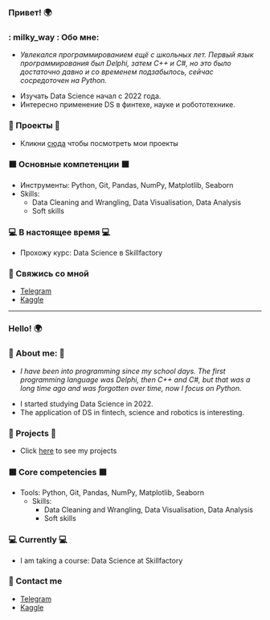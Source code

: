 ### Привет! :earth_africa:

### : milky_way : Обо мне:
* <p><i>Увлекался программированием ещё с школьных лет. Первый язык программирования был Delphi, затем C++ и C#, но это было достаточно давно и со временем подзабылось, сейчас сосредоточен на Python.</i></p>
* Изучать Data Science начал с 2022 года.
* Интересно применение DS в финтехе, науке и робототехнике.

### :space_invader: Проекты :space_invader:

* Кликни [сюда](https://github.com/AlexandrBorisov1?tab=repositories) чтобы посмотреть мои проекты

### :black_large_square: Основные компетенции :black_large_square:
- Инструменты: Python, Git, Pandas, NumPy, Matplotlib, Seaborn
- Skills: 
    * Data Cleaning and Wrangling, Data Visualisation, Data Analysis
    * Soft skills

### :computer: В настоящее время :computer:
- Прохожу курс: Data Science в Skillfactory

### :satellite: Свяжись со мной
- [Telegram](https://t.me/alexandrborisov0o)
- [Kaggle](https://www.kaggle.com/alexandrborisov0o)

---

### Hello! :earth_africa:

### :milky_way: About me: :milky_way: 
* <p><i>I have been into programming since my school days. The first programming language was Delphi, then C++ and C#, but that was a long time ago and was forgotten over time, now I focus on Python.</i></p>
* I started studying Data Science in 2022.
* The application of DS in fintech, science and robotics is interesting.

### :space_invader: Projects :space_invader:

* Click [here](https://github.com/AlexandrBorisov1?tab=repositories) to see my projects

### :black_large_square: Core competencies :black_large_square:
- Tools: Python, Git, Pandas, NumPy, Matplotlib, Seaborn
  - Skills:
    * Data Cleaning and Wrangling, Data Visualisation, Data Analysis
    * Soft skills

### :computer: Currently :computer:
- I am taking a course: Data Science at Skillfactory

### :satellite: Contact me
- [Telegram](https://t.me/alexandrborisov0o)
- [Kaggle](https://www.kaggle.com/alexandrborisov0o)